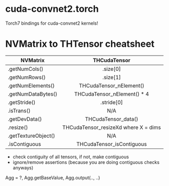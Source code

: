 cuda-convnet2.torch
===================

Torch7 bindings for cuda-convnet2 kernels!


NVMatrix to THTensor cheatsheet
===============================

| NVMatrix            | THCudaTensor |
| --------------------|:-------------:|
| .getNumCols()       | .size[0]
| .getNumRows()       | .size[1]
| .getNumElements()   | THCudaTensor_nElement()
| .getNumDataBytes()  | THCudaTensor_nElement() * 4
| .getStride()        | .stride[0] 
| .isTrans()          | N/A
| .getDevData()       | THCudaTensor_data()
| .resize()           | THCudaTensor_resizeXd where X = dims
| .getTextureObject() | N/A
| .isContiguous       | THCudaTensor_isContiguous

* check contiguity of all tensors, if not, make contiguous
* ignore/remove assertions (because you are doing contiguous checks anyways)

Agg = ?, Agg.getBaseValue, Agg.output(.., ..)
